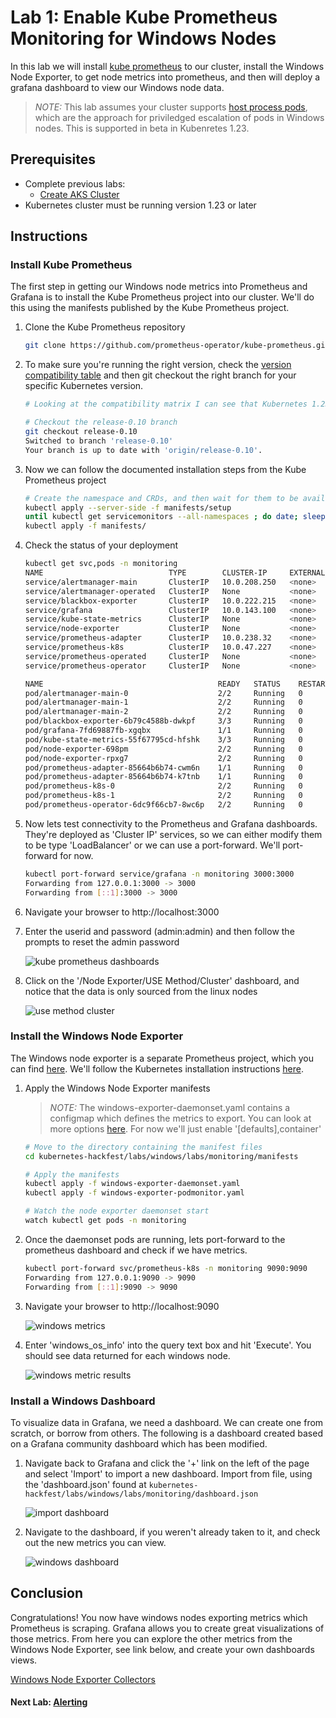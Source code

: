 # Lab 1: Enable Kube Prometheus Monitoring for Windows Nodes

In this lab we will install [kube prometheus](https://github.com/prometheus-operator/kube-prometheus/blob/main/README.md) to our cluster, install the Windows Node Exporter, to get node metrics into prometheus, and then will deploy a grafana dashboard to view our Windows node data.

>*NOTE:* This lab assumes your cluster supports [host process pods](https://kubernetes.io/docs/tasks/configure-pod-container/create-hostprocess-pod/), which are the approach for priviledged escalation of pods in Windows nodes. This is supported in beta in Kubenretes 1.23.

## Prerequisites

* Complete previous labs:
    * [Create AKS Cluster](../create-aks-cluster/README.md)
* Kubernetes cluster must be running version 1.23 or later

## Instructions

### Install Kube Prometheus

The first step in getting our Windows node metrics into Prometheus and Grafana is to install the Kube Prometheus project into our cluster. We'll do this using the manifests published by the Kube Prometheus project.

1. Clone the Kube Prometheus repository

    ```bash
    git clone https://github.com/prometheus-operator/kube-prometheus.git
    ```

1. To make sure you're running the right version, check the [version compatibility table](https://github.com/prometheus-operator/kube-prometheus#compatibility) and then git checkout the right branch for your specific Kubernetes version. 

    ```bash
    # Looking at the compatibility matrix I can see that Kubernetes 1.23 is compatible with Kube Prometheus release-0.10

    # Checkout the release-0.10 branch
    git checkout release-0.10
    Switched to branch 'release-0.10'
    Your branch is up to date with 'origin/release-0.10'.
    ```

1. Now we can follow the documented installation steps from the Kube Prometheus project

    ```bash
    # Create the namespace and CRDs, and then wait for them to be available before creating the remaining resources
    kubectl apply --server-side -f manifests/setup
    until kubectl get servicemonitors --all-namespaces ; do date; sleep 1; echo ""; done
    kubectl apply -f manifests/
    ```

1. Check the status of your deployment

    ```bash
    kubectl get svc,pods -n monitoring
    NAME                            TYPE        CLUSTER-IP     EXTERNAL-IP   PORT(S)                      AGE
    service/alertmanager-main       ClusterIP   10.0.208.250   <none>        9093/TCP,8080/TCP            4h34m
    service/alertmanager-operated   ClusterIP   None           <none>        9093/TCP,9094/TCP,9094/UDP   4h30m
    service/blackbox-exporter       ClusterIP   10.0.222.215   <none>        9115/TCP,19115/TCP           4h34m
    service/grafana                 ClusterIP   10.0.143.100   <none>        3000/TCP                     4h34m
    service/kube-state-metrics      ClusterIP   None           <none>        8443/TCP,9443/TCP            4h34m
    service/node-exporter           ClusterIP   None           <none>        9100/TCP                     4h34m
    service/prometheus-adapter      ClusterIP   10.0.238.32    <none>        443/TCP                      4h33m
    service/prometheus-k8s          ClusterIP   10.0.47.227    <none>        9090/TCP,8080/TCP            4h33m
    service/prometheus-operated     ClusterIP   None           <none>        9090/TCP                     4h30m
    service/prometheus-operator     ClusterIP   None           <none>        8443/TCP                     4h33m

    NAME                                       READY   STATUS    RESTARTS   AGE
    pod/alertmanager-main-0                    2/2     Running   0          4h30m
    pod/alertmanager-main-1                    2/2     Running   0          4h30m
    pod/alertmanager-main-2                    2/2     Running   0          4h30m
    pod/blackbox-exporter-6b79c4588b-dwkpf     3/3     Running   0          4h34m
    pod/grafana-7fd69887fb-xgqbx               1/1     Running   0          4h34m
    pod/kube-state-metrics-55f67795cd-hfshk    3/3     Running   0          4h34m
    pod/node-exporter-698pm                    2/2     Running   0          4h34m
    pod/node-exporter-rpxg7                    2/2     Running   0          4h30m
    pod/prometheus-adapter-85664b6b74-cwm6n    1/1     Running   0          4h33m
    pod/prometheus-adapter-85664b6b74-k7tnb    1/1     Running   0          4h33m
    pod/prometheus-k8s-0                       2/2     Running   0          4h30m
    pod/prometheus-k8s-1                       2/2     Running   0          4h30m
    pod/prometheus-operator-6dc9f66cb7-8wc6p   2/2     Running   0          4h33m
    ```

1. Now lets test connectivity to the Prometheus and Grafana dashboards. They're deployed as 'Cluster IP' services, so we can either modify them to be type 'LoadBalancer' or we can use a port-forward. We'll port-forward for now.

    ```bash
    kubectl port-forward service/grafana -n monitoring 3000:3000
    Forwarding from 127.0.0.1:3000 -> 3000
    Forwarding from [::1]:3000 -> 3000
    ```

1. Navigate your browser to http://localhost:3000
   
1. Enter the userid and password (admin:admin) and then follow the prompts to reset the admin password

    ![kube prometheus dashboards](../../assets/img/prom-dashboards.jpg)

1. Click on the '/Node Exporter/USE Method/Cluster' dashboard, and notice that the data is only sourced from the linux nodes

    ![use method cluster](../../assets/img/use-method-cluster.jpg)

### Install the Windows Node Exporter

The Windows node exporter is a separate Prometheus project, which you can find [here](https://github.com/prometheus-community/windows_exporter). We'll follow the Kubernetes installation instructions [here](https://github.com/prometheus-community/windows_exporter/blob/master/kubernetes/kubernetes.md).


1. Apply the Windows Node Exporter manifests

    > *NOTE:* The windows-exporter-daemonset.yaml contains a configmap which defines the metrics to export. You can look at more options [here](https://github.com/prometheus-community/windows_exporter/blob/master/README.md#collectors). For now we'll just enable '[defaults],container'

    ```bash
    # Move to the directory containing the manifest files
    cd kubernetes-hackfest/labs/windows/labs/monitoring/manifests

    # Apply the manifests
    kubectl apply -f windows-exporter-daemonset.yaml
    kubectl apply -f windows-exporter-podmonitor.yaml

    # Watch the node exporter daemonset start
    watch kubectl get pods -n monitoring
    ```

1. Once the daemonset pods are running, lets port-forward to the prometheus dashboard and check if we have metrics.

    ```bash
    kubectl port-forward svc/prometheus-k8s -n monitoring 9090:9090
    Forwarding from 127.0.0.1:9090 -> 9090
    Forwarding from [::1]:9090 -> 9090
    ```

1. Navigate your browser to http://localhost:9090

    ![windows metrics](../../assets/img/windows-metrics.jpg)

1. Enter 'windows_os_info' into the query text box and hit 'Execute'. You should see data returned for each windows node.

    ![windows metric results](../../assets/img/windows-metric-results.jpg)

### Install a Windows Dashboard

To visualize data in Grafana, we need a dashboard. We can create one from scratch, or borrow from others. The following is a dashboard created based on a Grafana community dashboard which has been modified.

1. Navigate back to Grafana and click the '+' link on the left of the page and select 'Import' to import a new dashboard. Import from file, using the 'dashboard.json' found at ```kubernetes-hackfest/labs/windows/labs/monitoring/dashboard.json```

    ![import dashboard](../../assets/img/import-dashboard.jpg)

1. Navigate to the dashboard, if you weren't already taken to it, and check out the new metrics you can view.

    ![windows dashboard](../../assets/img/windows-dashboard.jpg)

## Conclusion

Congratulations! You now have windows nodes exporting metrics which Prometheus is scraping. Grafana allows you to create great visualizations of those metrics. From here you can explore the other metrics from the Windows Node Exporter, see link below, and create your own dashboards views.

[Windows Node Exporter Collectors](https://github.com/prometheus-community/windows_exporter#collectors)


#### Next Lab: [Alerting](./alerting-part1.md)
